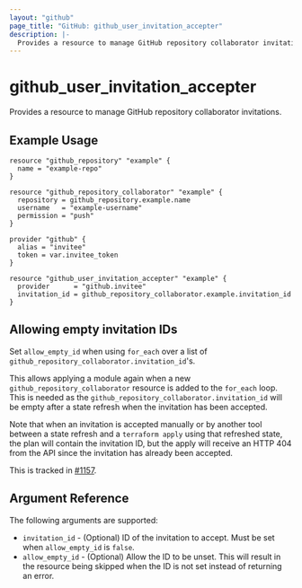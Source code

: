 ```yaml
---
layout: "github"
page_title: "GitHub: github_user_invitation_accepter"
description: |-
  Provides a resource to manage GitHub repository collaborator invitations.
---
```


# github_user_invitation_accepter

Provides a resource to manage GitHub repository collaborator invitations.

## Example Usage

```hcl
resource "github_repository" "example" {
  name = "example-repo"
}

resource "github_repository_collaborator" "example" {
  repository = github_repository.example.name
  username   = "example-username"
  permission = "push"
}

provider "github" {
  alias = "invitee"
  token = var.invitee_token
}

resource "github_user_invitation_accepter" "example" {
  provider      = "github.invitee"
  invitation_id = github_repository_collaborator.example.invitation_id
}
```

## Allowing empty invitation IDs

Set `allow_empty_id` when using `for_each` over a list of `github_repository_collaborator.invitation_id`'s.

This allows applying a module again when a new `github_repository_collaborator` resource is added to the `for_each` loop.
This is needed as the `github_repository_collaborator.invitation_id` will be empty after a state refresh when the invitation has been accepted.

Note that when an invitation is accepted manually or by another tool between a state refresh and a `terraform apply` using that refreshed state,
the plan will contain the invitation ID, but the apply will receive an HTTP 404 from the API since the invitation has already been accepted.

This is tracked in [#1157](https://github.com/integrations/terraform-provider-github/issues/1157).

## Argument Reference

The following arguments are supported:

* `invitation_id` - (Optional) ID of the invitation to accept. Must be set when `allow_empty_id` is `false`.
* `allow_empty_id` - (Optional) Allow the ID to be unset. This will result in the resource being skipped when the ID is not set instead of returning an error.
